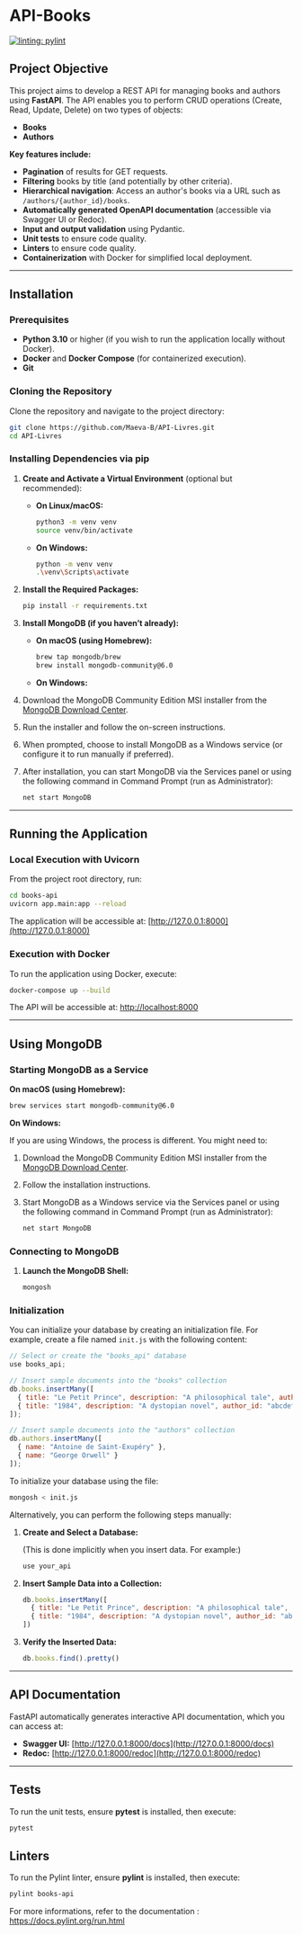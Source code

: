 # API-Books

[![linting: pylint](https://img.shields.io/badge/linting-pylint-yellowgreen)](https://github.com/pylint-dev/pylint)

## Project Objective

This project aims to develop a REST API for managing books and authors using **FastAPI**. The API enables you to perform CRUD operations (Create, Read, Update, Delete) on two types of objects:

- **Books**
- **Authors**

**Key features include:**

- **Pagination** of results for GET requests.
- **Filtering** books by title (and potentially by other criteria).
- **Hierarchical navigation**: Access an author's books via a URL such as `/authors/{author_id}/books`.
- **Automatically generated OpenAPI documentation** (accessible via Swagger UI or Redoc).
- **Input and output validation** using Pydantic.
- **Unit tests** to ensure code quality.
- **Linters** to ensure code quality.
- **Containerization** with Docker for simplified local deployment.


---

## Installation

### Prerequisites

- **Python 3.10** or higher (if you wish to run the application locally without Docker).
- **Docker** and **Docker Compose** (for containerized execution).
- **Git**

### Cloning the Repository

Clone the repository and navigate to the project directory:

```bash
git clone https://github.com/Maeva-B/API-Livres.git
cd API-Livres
```

### Installing Dependencies via pip

1. **Create and Activate a Virtual Environment** (optional but recommended):

   - **On Linux/macOS:**

     ```bash
     python3 -m venv venv
     source venv/bin/activate
     ```

   - **On Windows:**

     ```bash
     python -m venv venv
     .\venv\Scripts\activate
     ```

2. **Install the Required Packages:**

   ```bash
   pip install -r requirements.txt
   ```

3. **Install MongoDB (if you haven’t already):**

   - **On macOS (using Homebrew):**

     ```bash
     brew tap mongodb/brew
     brew install mongodb-community@6.0
     ```

   - **On Windows:**

  1. Download the MongoDB Community Edition MSI installer from the [MongoDB Download Center](https://www.mongodb.com/try/download/community).
  2. Run the installer and follow the on-screen instructions.
  3. When prompted, choose to install MongoDB as a Windows service (or configure it to run manually if preferred).
  4. After installation, you can start MongoDB via the Services panel or using the following command in Command Prompt (run as Administrator):

     ```cmd
     net start MongoDB
     ```


---

## Running the Application

### Local Execution with Uvicorn

From the project root directory, run:

```bash
cd books-api
uvicorn app.main:app --reload
```

The application will be accessible at: [http://127.0.0.1:8000](http://127.0.0.1:8000)

### Execution with Docker

To run the application using Docker, execute:

```bash
docker-compose up --build
```

The API will be accessible at: [http://localhost:8000](http://localhost:8000)

---

## Using MongoDB

### Starting MongoDB as a Service

**On macOS (using Homebrew):**

```bash
brew services start mongodb-community@6.0
```

**On Windows:**

If you are using Windows, the process is different. You might need to:

1. Download the MongoDB Community Edition MSI installer from the [MongoDB Download Center](https://www.mongodb.com/try/download/community).
2. Follow the installation instructions.
3. Start MongoDB as a Windows service via the Services panel or using the following command in Command Prompt (run as Administrator):

   ```cmd
   net start MongoDB
   ```

### Connecting to MongoDB

1. **Launch the MongoDB Shell:**

   ```bash
   mongosh
   ```

### Initialization

You can initialize your database by creating an initialization file. For example, create a file named `init.js` with the following content:

```js
// Select or create the "books_api" database
use books_api;

// Insert sample documents into the "books" collection
db.books.insertMany([
  { title: "Le Petit Prince", description: "A philosophical tale", author_id: "1234567890abcdef12345678" },
  { title: "1984", description: "A dystopian novel", author_id: "abcdef1234567890abcdef12" }
]);

// Insert sample documents into the "authors" collection
db.authors.insertMany([
  { name: "Antoine de Saint-Exupéry" },
  { name: "George Orwell" }
]);
```

To initialize your database using the file:

```bash
mongosh < init.js
```

Alternatively, you can perform the following steps manually:

1. **Create and Select a Database:**

   (This is done implicitly when you insert data. For example:)

   ```js
   use your_api
   ```

2. **Insert Sample Data into a Collection:**

   ```js
   db.books.insertMany([
     { title: "Le Petit Prince", description: "A philosophical tale", author_id: "1234567890abcdef12345678" },
     { title: "1984", description: "A dystopian novel", author_id: "abcdef1234567890abcdef12" }
   ])
   ```

3. **Verify the Inserted Data:**

   ```js
   db.books.find().pretty()
   ```

---

## API Documentation

FastAPI automatically generates interactive API documentation, which you can access at:

- **Swagger UI:** [http://127.0.0.1:8000/docs](http://127.0.0.1:8000/docs)
- **Redoc:** [http://127.0.0.1:8000/redoc](http://127.0.0.1:8000/redoc)

---

## Tests

To run the unit tests, ensure **pytest** is installed, then execute:

```bash
pytest
```

## Linters

To run the Pylint linter, ensure **pylint** is installed, then execute:

```bash
pylint books-api
```

For more informations, refer to the documentation : https://docs.pylint.org/run.html

